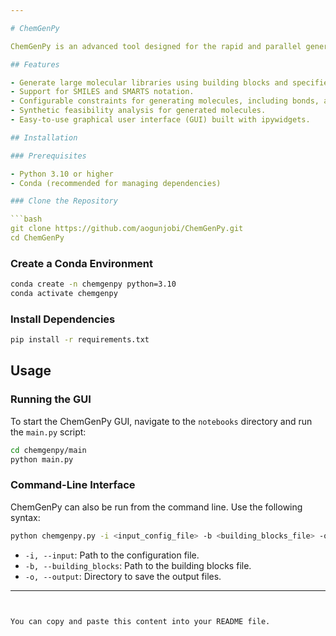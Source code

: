 ```yaml
---

# ChemGenPy

ChemGenPy is an advanced tool designed for the rapid and parallel generation of extensive molecular libraries, tailored for chemical and materials science applications. It enables users to efficiently create and manage large sets of molecules with customizable constraints and configurations.

## Features

- Generate large molecular libraries using building blocks and specified rules.
- Support for SMILES and SMARTS notation.
- Configurable constraints for generating molecules, including bonds, atoms, molecular weight, rings, and more.
- Synthetic feasibility analysis for generated molecules.
- Easy-to-use graphical user interface (GUI) built with ipywidgets.

## Installation

### Prerequisites

- Python 3.10 or higher
- Conda (recommended for managing dependencies)

### Clone the Repository

```bash
git clone https://github.com/aogunjobi/ChemGenPy.git
cd ChemGenPy
```

### Create a Conda Environment

```bash
conda create -n chemgenpy python=3.10
conda activate chemgenpy
```

### Install Dependencies

```bash
pip install -r requirements.txt
```

## Usage

### Running the GUI

To start the ChemGenPy GUI, navigate to the `notebooks` directory and run the `main.py` script:

```bash
cd chemgenpy/main
python main.py
```

### Command-Line Interface

ChemGenPy can also be run from the command line. Use the following syntax:

```bash
python chemgenpy.py -i <input_config_file> -b <building_blocks_file> -o <output_directory>
```

- `-i, --input`: Path to the configuration file.
- `-b, --building_blocks`: Path to the building blocks file.
- `-o, --output`: Directory to save the output files.

---
```


You can copy and paste this content into your README file.
